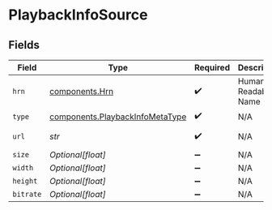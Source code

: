 # PlaybackInfoSource


## Fields

| Field                                                                              | Type                                                                               | Required                                                                           | Description                                                                        | Example                                                                            |
| ---------------------------------------------------------------------------------- | ---------------------------------------------------------------------------------- | ---------------------------------------------------------------------------------- | ---------------------------------------------------------------------------------- | ---------------------------------------------------------------------------------- |
| `hrn`                                                                              | [components.Hrn](../../models/components/hrn.md)                                   | :heavy_check_mark:                                                                 | Human Readable Name                                                                | MP4                                                                                |
| `type`                                                                             | [components.PlaybackInfoMetaType](../../models/components/playbackinfometatype.md) | :heavy_check_mark:                                                                 | N/A                                                                                | html5/video/mp4                                                                    |
| `url`                                                                              | *str*                                                                              | :heavy_check_mark:                                                                 | N/A                                                                                | https://asset-cdn.lp-playback.monster/hls/1bde4o2i6xycudoy/static360p0.mp4         |
| `size`                                                                             | *Optional[float]*                                                                  | :heavy_minus_sign:                                                                 | N/A                                                                                | 494778                                                                             |
| `width`                                                                            | *Optional[float]*                                                                  | :heavy_minus_sign:                                                                 | N/A                                                                                | 204                                                                                |
| `height`                                                                           | *Optional[float]*                                                                  | :heavy_minus_sign:                                                                 | N/A                                                                                | 360                                                                                |
| `bitrate`                                                                          | *Optional[float]*                                                                  | :heavy_minus_sign:                                                                 | N/A                                                                                | 449890                                                                             |